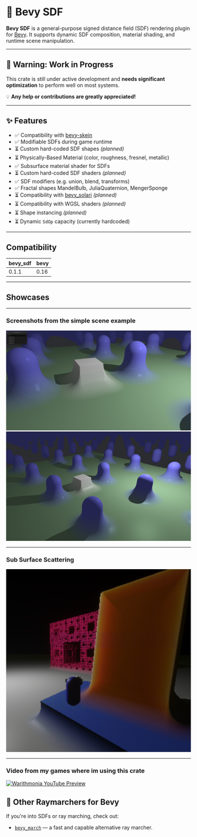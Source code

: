 # 🌌 Bevy SDF

**Bevy SDF** is a general-purpose signed distance field (SDF) rendering plugin for [Bevy](https://bevy.org/). It supports dynamic SDF composition, material shading, and runtime scene manipulation.

---

## 🚧 Warning: Work in Progress

This crate is still under active development and **needs significant optimization** to perform well on most systems.

💡 **Any help or contributions are greatly appreciated!**

---

## ✨ Features

- ✅ Compatibility with [bevy-skein](https://bevy-skein.netlify.app/)
- ✅ Modifiable SDFs during game runtime
- ⏳ Custom hard-coded SDF shapes *(planned)*
- ⏳ Physically-Based Material (color, roughness, fresnel, metallic)
- ✅ Subsurface material shader for SDFs
- ⏳ Custom hard-coded SDF shaders *(planned)*
- ✅ SDF modifiers (e.g. union, blend, transforms)
- ✅ Fractal shapes MandelBulb, JuliaQuaternion, MengerSponge
- ⏳ Compatibility with [bevy_solari](https://github.com/bevyengine/bevy/tree/main/crates/bevy_solari) *(planned)*
- ⏳ Compatibility with WGSL shaders *(planned)*
- ⏳ Shape instancing *(planned)*
- ⏳ Dynamic `SdOp` capacity (currently hardcoded)

---

## Compatibility

| bevy_sdf | bevy |
|----------|------|
| 0.1.1    | 0.16 |

---

## Showcases

---

### Screenshots from the simple scene example
![simple_scene_screenshots](images/simple_scene_01.png)
![simple_scene_screenshots](images/simple_scene_02.png)

---

### Sub Surface Scattering
![sub surface scattering](images/sub_surface_scattering.png)

---

### Video from my games where im using this crate
[![Warithmonia YouTube Preview](images/warithmonia_sdf.png)](https://www.youtube.com/watch?v=4xxd_LfCois)

## 🔗 Other Raymarchers for Bevy

If you're into SDFs or ray marching, check out:

- [`bevy_march`](https://github.com/NiseVoid/bevy_march) — a fast and capable alternative ray marcher.
